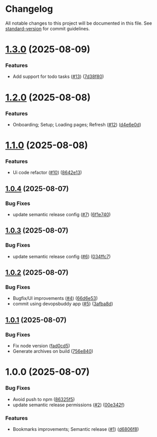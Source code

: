# Changelog

All notable changes to this project will be documented in this file. See [standard-version](https://github.com/conventional-changelog/standard-version) for commit guidelines.


# [1.3.0](https://github.com/user-cube/devbuddy/compare/v1.2.0...v1.3.0) (2025-08-09)


### Features

* Add support for todo tasks ([#13](https://github.com/user-cube/devbuddy/issues/13)) ([7d38f80](https://github.com/user-cube/devbuddy/commit/7d38f80a03d149923eb28787bfb588a1ffc1bf9b))

# [1.2.0](https://github.com/user-cube/devbuddy/compare/v1.1.0...v1.2.0) (2025-08-08)


### Features

* Onboarding; Setup; Loading pages; Refresh ([#12](https://github.com/user-cube/devbuddy/issues/12)) ([d4e6e0d](https://github.com/user-cube/devbuddy/commit/d4e6e0d7c31bf6f65de27a1cc09a36d6d143b509))

# [1.1.0](https://github.com/user-cube/devbuddy/compare/v1.0.4...v1.1.0) (2025-08-08)


### Features

* Ui code refactor ([#10](https://github.com/user-cube/devbuddy/issues/10)) ([8642e13](https://github.com/user-cube/devbuddy/commit/8642e1381e1b968a61582caa44c0bdc99a68b364))

## [1.0.4](https://github.com/user-cube/devbuddy/compare/v1.0.3...v1.0.4) (2025-08-07)


### Bug Fixes

* update semantic release config ([#7](https://github.com/user-cube/devbuddy/issues/7)) ([6f1e740](https://github.com/user-cube/devbuddy/commit/6f1e7403605472343c9814439bd2c8885f509b6c))

## [1.0.3](https://github.com/user-cube/devbuddy/compare/v1.0.2...v1.0.3) (2025-08-07)


### Bug Fixes

* update semantic release config ([#6](https://github.com/user-cube/devbuddy/issues/6)) ([034ffc7](https://github.com/user-cube/devbuddy/commit/034ffc7ddd5d7020c0958737cfd2919579063b00))

## [1.0.2](https://github.com/user-cube/devbuddy/compare/v1.0.1...v1.0.2) (2025-08-07)


### Bug Fixes

* Bugfix/UI improvements ([#4](https://github.com/user-cube/devbuddy/issues/4)) ([66d6e53](https://github.com/user-cube/devbuddy/commit/66d6e53e16ffd593e55234bbd6f3b067682ffbc6))
* commit using devopsbuddy app ([#5](https://github.com/user-cube/devbuddy/issues/5)) ([3afba8d](https://github.com/user-cube/devbuddy/commit/3afba8d086f814838e3c2a1ed0b262e2bb0785c3))

## [1.0.1](https://github.com/user-cube/devbuddy/compare/v1.0.0...v1.0.1) (2025-08-07)


### Bug Fixes

* Fix node version ([fad0cd5](https://github.com/user-cube/devbuddy/commit/fad0cd5069fb61472ca165547fd277949867e396))
* Generate archives on build ([756e840](https://github.com/user-cube/devbuddy/commit/756e840031557a24b7944f1dc932e10a47124e05))

# 1.0.0 (2025-08-07)


### Bug Fixes

* Avoid push to npm ([86325f5](https://github.com/user-cube/devbuddy/commit/86325f551899a2562c95db9f33e0fac49fa3e14a))
* update semantic release permissions ([#2](https://github.com/user-cube/devbuddy/issues/2)) ([00e342f](https://github.com/user-cube/devbuddy/commit/00e342fb584223e00deb5c939ea30db23c6b7d44))


### Features

* Bookmarks improvements; Semantic release ([#1](https://github.com/user-cube/devbuddy/issues/1)) ([d6806f8](https://github.com/user-cube/devbuddy/commit/d6806f8842656f3a675a12f57bda088d628b5c61))
